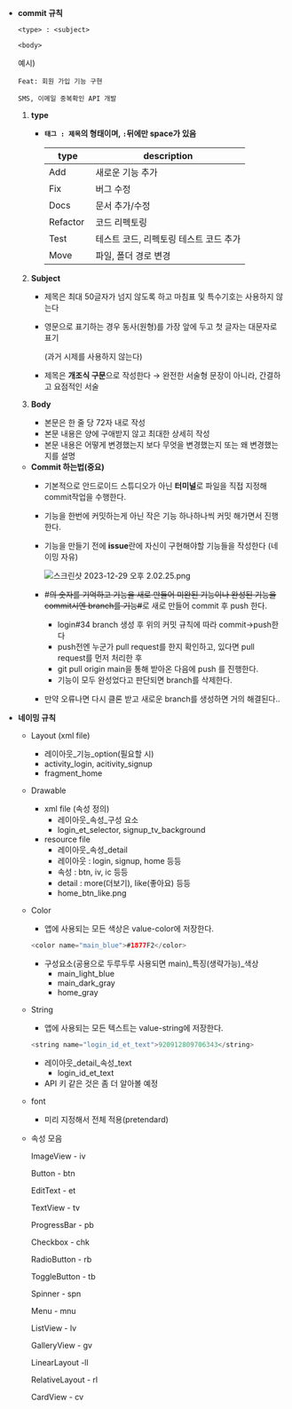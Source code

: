 - **commit 규칙**
    
    ```
    <type> : <subject>
    
    <body>
    ```
    
    예시)
    
    ```
    Feat: 회원 가입 기능 구현
    
    SMS, 이메일 중복확인 API 개발
    ```
    
    1. **type**
        - **`태그 : 제목`의 형태이며, `:`뒤에만 space가 있음**
            
            
            | type | description |
            | --- | --- |
            | Add | 새로운 기능 추가 |
            | Fix  | 버그 수정 |
            | Docs  | 문서 추가/수정 |
            | Refactor  | 코드 리펙토링 |
            | Test  | 테스트 코드, 리펙토링 테스트 코드 추가 |
            | Move | 파일, 폴더 경로 변경 |
    2. **Subject**
        - 제목은 최대 50글자가 넘지 않도록 하고 마침표 및 특수기호는 사용하지 않는다
        - 영문으로 표기하는 경우 동사(원형)를 가장 앞에 두고 첫 글자는 대문자로 표기
            
            (과거 시제를 사용하지 않는다)
            
        - 제목은 **개조식 구문**으로 작성한다 →  완전한 서술형 문장이 아니라, 간결하고 요점적인 서술
        
    3. **Body**
        - 본문은 한 줄 당 72자 내로 작성
        - 본문 내용은 양에 구애받지 않고 최대한 상세히 작성
        - 본문 내용은 어떻게 변경했는지 보다 무엇을 변경했는지 또는 왜 변경했는지를 설명
        
    - **Commit 하는법(중요)**
        - 기본적으로 안드로이드 스튜디오가 아닌 **터미널**로 파일을 직접 지정해 commit작업을 수행한다.
        - 기능을 한번에 커밋하는게 아닌 작은 기능 하나하나씩 커밋 해가면서 진행한다.
        - 기능을 만들기 전에 **issue**란에 자신이 구현해야할 기능들을 작성한다 (네이밍 자유)
            
            ![스크린샷 2023-12-29 오후 2.02.25.png](https://prod-files-secure.s3.us-west-2.amazonaws.com/9323ca01-d6e0-41ba-a2c1-cea14349fb3a/e7948539-1838-4a43-ba68-697599caf31c/%E1%84%89%E1%85%B3%E1%84%8F%E1%85%B3%E1%84%85%E1%85%B5%E1%86%AB%E1%84%89%E1%85%A3%E1%86%BA_2023-12-29_%E1%84%8B%E1%85%A9%E1%84%92%E1%85%AE_2.02.25.png)
            
        - #~~의 숫자를 기억하고 기능을 새로 만들어 미완된 기능이나 완성된 기능을 commit시엔 branch를 기능#~~로 새로 만들어 commit 후 push 한다.
            - login#34 branch 생성 후 위의 커밋 규칙에 따라 commit→push한다
            - push전엔 누군가 pull request를 한지 확인하고, 있다면 pull request를 먼저 처리한 후
            - git pull origin main을 통해 받아온 다음에 push 를 진행한다.
            - 기능이 모두 완성었다고 판단되면 branch를 삭제한다.
        - 만약 오류나면 다시 클론 받고 새로운 branch를 생성하면 거의 해결된다..
- **네이밍 규칙**
    - Layout (xml file)
        - 레이아웃_기능_option(필요할 시)
        - activity_login, acitivity_signup
        - fragment_home
    - Drawable
        - xml file (속성 정의)
            - 레이아웃_속성_구성 요소
            - login_et_selector, signup_tv_background
        - resource file
            - 레이아웃_속성_detail
            - 레이아웃 : login, signup, home 등등
            - 속성 : btn, iv, ic 등등
            - detail : more(더보기), like(좋아요) 등등
            - home_btn_like.png
    - Color
        - 앱에 사용되는 모든 색상은 value-color에 저장한다.
        
        ```kotlin
        <color name="main_blue">#1877F2</color>
        ```
        
        - 구성요소(공용으로 두루두루 사용되면 main)_특징(생략가능)_색상
            - main_light_blue
            - main_dark_gray
            - home_gray
    - String
        - 앱에 사용되는 모든 텍스트는 value-string에 저장한다.
        
        ```kotlin
        <string name="login_id_et_text">920912809706343</string>
        ```
        
        - 레이아웃_detail_속성_text
            - login_id_et_text
        - API 키 같은 것은 좀 더 알아볼 예정
    - font
        - 미리 지정해서 전체 적용(pretendard)
    - 속성 모음
        
        ImageView - iv
        
        Button - btn
        
        EditText - et
        
        TextView - tv
        
        ProgressBar - pb
        
        Checkbox - chk
        
        RadioButton - rb
        
        ToggleButton - tb
        
        Spinner - spn
        
        Menu - mnu
        
        ListView - lv
        
        GalleryView - gv
        
        LinearLayout -ll
        
        RelativeLayout - rl
        
        CardView - cv
